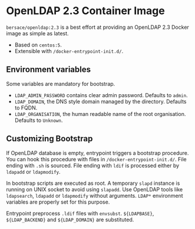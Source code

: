 # OpenLDAP 2.3 Container Image

`bersace/openldap:2.3` is a best effort at providing an OpenLDAP 2.3 Docker
image as simple as latest.

- Based on `centos:5`.
- Extensible with `/docker-entrypoint-init.d/`.


## Environment variables

Some variables are mandatory for bootstrap.

- `LDAP_ADMIN_PASSWORD` contains clear admin password. Defaults to `admin`.
- `LDAP_DOMAIN`, the DNS style domain managed by the directory. Defaults to
  FQDN.
- `LDAP_ORGANISATION`, the human readable name of the root organisation.
  Defaults to `Unknown`.


## Customizing Bootstrap

If OpenLDAP database is empty, entrypoint triggers a bootstrap procedure. You
can hook this procedure with files in `/docker-entrypoint-init.d/`. File ending
with `.sh` is sourced. File ending with `ldif` is processed either by `ldapadd`
or `ldapmodify`.

In bootstrap scripts are executed as root. A temporary `slapd` instance is
running on UNIX socket to avoid using `slapadd`. Use OpenLDAP tools like
`ldapsearch`, `ldapadd` or `ldapmodify` without arguments. `LDAP*` environment
variables are properly set for this purpose.

Entrypoint preprocess `.ldif` files with `envsubst`. `${LDAPBASE}`,
`${LDAP_BACKEND}` and `${LDAP_DOMAIN}` are substituted.
